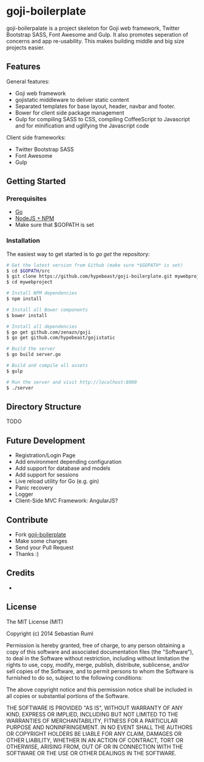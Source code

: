 # goji-boilerplate

goji-boilerpalate is a project skeleton for Goji web framework, Twitter Bootstrap SASS, Font Awesome and Gulp. It also promotes seperation of concerns and app re-usability. This makes building middle and big size projects easier.

## Features

General features:

  * Goji web framework
  * gojistatic middleware to deliver static content 
  * Separated templates for base layout, header, navbar and footer. 
  * Bower for client side package management
  * Gulp for compiling SASS to CSS, compiling CoffeeScript to Javascript and for minification and uglifying the Javascript code

Client side frameworks:

  * Twitter Bootstrap SASS
  * Font Awesome
  * Gulp

## Getting Started

### Prerequisites

  * [Go](http://golang.org/)
  * [NodeJS + NPM](http://nodejs.org/)
  * Make sure that $GOPATH is set

### Installation

The easiest way to get started is to *go get* the repository:

```bash
# Get the latest version from Github (make sure *$GOPATH* is set)
$ cd $GOPATH/src
$ git clone https://github.com/hypebeast/goji-boilerplate.git mywebproject
$ cd mywebproject

# Install NPM dependencies
$ npm install

# Install all Bower components
$ bower install

# Install all dependencies
$ go get github.com/zenazn/goji
$ go get github.com/hypebeast/gojistatic

# Build the server
$ go build server.go

# Build and compile all assets
$ gulp

# Run the server and visit http://localhost:8000
$ ./server
```

## Directory Structure

TODO

## Future Development

  * Registration/Login Page
  * Add environment depending configuration
  * Add support for database and models
  * Add support for sessions
  * Live reload utility for Go (e.g. gin)
  * Panic recovery
  * Logger
  * Client-Side MVC Framework: AngularJS?

## Contribute

  * Fork [goji-boilerplate](https://github.com/hypebeast/goji-boilerplate)
  * Make some changes
  * Send your Pull Request
  * Thanks :)

## Credits

-

## License

The MIT License (MIT)

Copyright (c) 2014 Sebastian Ruml

Permission is hereby granted, free of charge, to any person obtaining a copy
of this software and associated documentation files (the "Software"), to deal
in the Software without restriction, including without limitation the rights
to use, copy, modify, merge, publish, distribute, sublicense, and/or sell
copies of the Software, and to permit persons to whom the Software is
furnished to do so, subject to the following conditions:

The above copyright notice and this permission notice shall be included in
all copies or substantial portions of the Software.

THE SOFTWARE IS PROVIDED "AS IS", WITHOUT WARRANTY OF ANY KIND, EXPRESS OR
IMPLIED, INCLUDING BUT NOT LIMITED TO THE WARRANTIES OF MERCHANTABILITY,
FITNESS FOR A PARTICULAR PURPOSE AND NONINFRINGEMENT. IN NO EVENT SHALL THE
AUTHORS OR COPYRIGHT HOLDERS BE LIABLE FOR ANY CLAIM, DAMAGES OR OTHER
LIABILITY, WHETHER IN AN ACTION OF CONTRACT, TORT OR OTHERWISE, ARISING FROM,
OUT OF OR IN CONNECTION WITH THE SOFTWARE OR THE USE OR OTHER DEALINGS IN
THE SOFTWARE.

